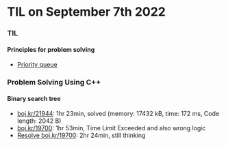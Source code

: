 # **TIL on September 7th 2022**
### TIL
#### Principles for problem solving
- [Priority queue](../../../Computer%20science/Algorithm/pr-queue-09-07-2022.md)

### Problem Solving Using C++
#### Binary search tree
- [boj.kr/21944](../../../Problem%20Solving/boj/Binary%20search%20tree/21944-09-06-2022.cpp): 1hr 23min, solved (memory: 17432 kB, time: 172 ms, Code length: 2042 B)
- [boj.kr/19700](../../../Problem%20Solving/boj/Binary%20search%20tree/19700-09-07-2022.cpp): 1hr 53min, Time Limit Exceeded and also wrong logic
- [Resolve boj.kr/19700](../../../Problem%20Solving/boj/Binary%20search%20tree/19700-re-09-07-2022.cpp): 2hr 24min, still thinking